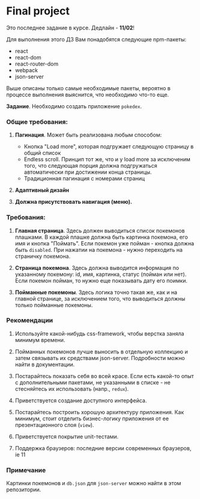 # Final project

Это последнее задание в курсе. Дедлайн - **11/02**!

Для выполнения этого ДЗ Вам понадобятся следующие npm-пакеты:

* react
* react-dom
* react-router-dom
* webpack
* json-server

Выше описаны только самые необходимые пакеты, вероятно в процессе выполнения выяснится, что необходимо что-то еще.

**Задание**. Необходимо создать приложение `pokedex`.

### Общие требования:

1. **Пагинация**. Может быть реализована любым способом: 
    * Кнопка "Load more", которая подгружает следующую страницу в общий список
    * Endless scroll. Принцип тот же, что и у load more за исключеним того, что следующая порция должна подгружаться автоматически при достижении конца страницы.
    * Традиционная пагинация с номерами страниц

2. **Адаптивный дизайн**

3. **Должна присутствовать навигация (меню).**

### Требования:

1. **Главная страница**. Здесь должен выводиться список покемонов плашками. В каждой плашке должна быть картинка покемона, его имя и кнопка "Поймать". Если покемон уже пойман - кнопка должна быть `disabled`. При нажатии на покемона - нужно переходить на страничку покемона.

2. **Страница покемона**. Здесь должна выводится информация по указанному покемону: id, имя, картинка, статус (пойман или нет). Если покемон пойман, то нужно еще показывать дату его поимки.

3. **Пойманные покемоны**. Здесь логика точно такая же, как и на главной странице, за исключением того, что выводиться должны только пойманные покемоны.

### Рекомендации

1. Используйте какой-нибудь css-framework, чтобы верстка заняла минимум времени.

2. Пойманных покемонов лучше выносить в отдельную коллекцию и затем связывать их средствами json-server. Подробности можно найти в документации.

3. Постарайтесь показать себя во всей красе. Если есть какой-то опыт с дополнительными пакетами, не указанными в списке - не стесняйтесь их использовать (напр., `redux`).

4. Приветствуется создание доступного интерфейса.

5. Постарайтесь построить хорошую архитектуру приложения. Как минимум, стоит отделить бизнес-логику приложения от ее презентационного слоя (`view`).

6. Приветствуется покрытие unit-тестами.

7. Поддержка браузеров: последние версии современных браузеров, ie 11

### Примечание

Картинки покемонов и `db.json` для `json-server` можно найти в этом репозитории.
